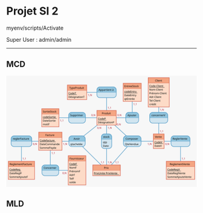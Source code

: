 # Projet SI 2

myenv/scripts/Activate

Super User : admin/admin

---

## MCD

![MCD](./Produits.svg)

## MLD 

